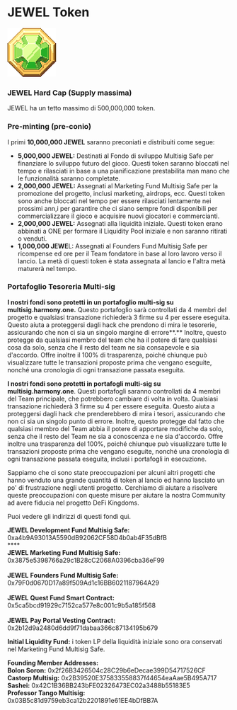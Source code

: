 # JEWEL Token

![JEWEL](<../../.gitbook/assets/image (5) (1).png>)

### JEWEL Hard Cap (Supply massima)

JEWEL ha un tetto massimo di 500,000,000 token.

### Pre-minting (pre-conio)

I primi **10,000,000 JEWEL** saranno preconiati e distribuiti come segue:

* **5,000,000 JEWEL:** Destinati al Fondo di sviluppo Multisig Safe per finanziare lo sviluppo futuro del gioco. Questi token saranno bloccati nel tempo e rilasciati in base a una pianificazione prestabilita man mano che le funzionalità saranno completate.
* **2,000,000** **JEWEL:** Assegnati al Marketing Fund Multisig Safe per la promozione del progetto, inclusi marketing, airdrops, ecc. Questi token sono anche bloccati nel tempo per essere rilasciati lentamente nei prossimi ann,i per garantire che ci siano sempre fondi disponibili per commercializzare il gioco e acquisire nuovi giocatori e commercianti.
* **2,000,000 JEWEL:** Assegnati alla liquidità iniziale. Questi token erano abbinati a ONE per formare il Liquidity Pool iniziale e non saranno ritirati o venduti.
* **1,000,000 JEWE**L: Assegnati al Founders Fund Multisig Safe per ricompense ed ore per il Team fondatore in base al loro lavoro verso il lancio. La metà di questi token è stata assegnata al lancio e l'altra metà maturerà nel tempo.

### Portafoglio Tesoreria Multi-sig

**I nostri fondi sono protetti in un portafoglio multi-sig su multisig.harmony.one.** Questo portafoglio sarà controllati da 4 membri del progetto e qualsiasi transazione richiederà 3 firme su 4 per essere eseguita. Questo aiuta a proteggersi dagli hack che prendono di mira le tesorerie, assicurando che non ci sia un singolo margine di errore\*\*.\*\* Inoltre, questo protegge da qualsiasi membro del team che ha il potere di fare qualsiasi cosa da solo, senza che il resto del team ne sia consapevole e sia d'accordo. Offre inoltre il 100% di trasparenza, poiché chiunque può visualizzare tutte le transazioni proposte prima che vengano eseguite, nonché una cronologia di ogni transazione passata eseguita.

**I nostri fondi sono protetti in portafogli multi-sig su multisig.harmony.one**. Questi portafogli saranno controllati da 4 membri del Team principale, che potrebbero cambiare di volta in volta. Qualsiasi transazione richiederà 3 firme su 4 per essere eseguita. Questo aiuta a proteggersi dagli hack che prenderebbero di mira i tesori, assicurando che non ci sia un singolo punto di errore. Inoltre, questo protegge dal fatto che qualsiasi membro del Team abbia il potere di apportare modifiche da solo, senza che il resto del Team ne sia a conoscenza e ne sia d'accordo. Offre inoltre una trasparenza del 100%, poiché chiunque può visualizzare tutte le transazioni proposte prima che vengano eseguite, nonché una cronologia di ogni transazione passata eseguita, inclusi i portafogli in esecuzione.

Sappiamo che ci sono state preoccupazioni per alcuni altri progetti che hanno venduto una grande quantità di token al lancio ed hanno lasciato un po' di frustrazione negli utenti progetto. Cerchiamo di aiutare a risolvere queste preoccupazioni con queste misure per aiutare la nostra Community ad avere fiducia nel progetto DeFi Kingdoms.

Puoi vedere gli indirizzi di questi fondi qui.

**JEWEL Development Fund Multisig Safe:** 0xa4b9A93013A5590dB92062CF58D4b0ab4F35dBfB\
****\
**JEWEL Marketing Fund Multisig Safe:** 0x3875e5398766a29c1B28cC2068A0396cba36eF99\
\
**JEWEL** **Founders Fund Multisig Safe:** 0x79F0d0670D17a89f509Ad1c16BB6021187964A29\
\
**JEWEL** **Quest Fund Smart Contract:** 0x5ca5bcd91929c7152ca577e8c001c9b5a185f568\
\
**JEWEL** **Pay Portal Vesting Contract:** 0x2b12d9a2480d6dd9f71dabaa366c87134195b679

**Initial Liquidity Fund:** i token LP della liquidità iniziale sono ora conservati nel Marketing Fund Multisig Safe.

**Founding Member Addresses:**\
**Bolon Soron:** 0x2f26B3426504c28C29b6eDecae399D54717526CF\
**Castorp Multisig:** 0x2B39520E375833558837f44654eaAae5B495A717\
**Sashei:** 0x42C1B36BB243bFE02326473EC02a3488b55183E5\
**Professor Tango Multisig:** 0x03B5c81d9759eb3ca12b2201891e61EE4bDfBB7A

####
